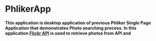 # PhlikerApp
#### This application is desktop application of previous Phliker Single Page Application that demonstrates Photo searching process. In this application [Flickr API](https://www.flickr.com/services/api) is used to retrieve photos from API and 